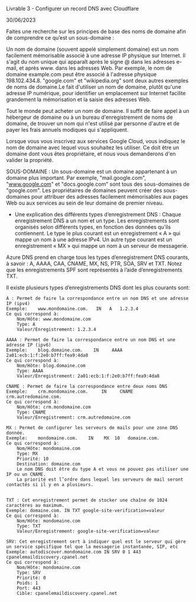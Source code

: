 Livrable 3 - Configurer un record DNS avec Cloudflare

30/06/2023

Faites une recherche sur les principes de base des noms de domaine afin de
comprendre ce qu’est un sous-domaine :

Un nom de domaine (souvent appelé simplement domaine) est un nom facilement mémorisable associé à une adresse IP physique sur Internet.
Il s'agit du nom unique qui apparaît après le signe @ dans les adresses e-mail, et après www. dans les adresses Web. Par exemple, le nom de domaine example.com
peut être associé à l'adresse physique 198.102.434.8. "google.com" et "wikipedia.org" sont deux autres exemples de noms de domaine.Le fait d'utiliser un nom de domaine,
plutôt qu'une adresse IP numérique, pour identifier un emplacement sur Internet facilite grandement la mémorisation et la saisie des adresses Web.

Tout le monde peut acheter un nom de domaine. Il suffit de faire appel à un hébergeur de domaine ou à un bureau d'enregistrement de noms de domaine, de trouver un nom qui
n'est utilisé par personne d'autre et de payer les frais annuels modiques qui s'appliquent.

Lorsque vous vous inscrivez aux services Google Cloud, vous indiquez le nom de domaine avec lequel vous souhaitez les utiliser. Ce doit être un domaine dont vous êtes propriétaire,
et nous vous demanderons d'en valider la propriété.

SOUS-DOMAINE :
Un sous-domaine est un domaine appartenant à un domaine plus important. Par exemple, "mail.google.com", "www.google.com" et "docs.google.com" sont tous des sous-domaines
de "google.com". Les propriétaires de domaines peuvent créer des sous-domaines pour attribuer des adresses facilement mémorisables aux pages Web ou aux services au sein de
leur domaine de premier niveau.


- Une explication des différents types d’enregistrement DNS :
Chaque enregistrement DNS a un nom et un type. Les enregistrements sont organisés selon différents types, en fonction des données qu’ils contiennent.
Le type le plus courant est un enregistrement « A » qui mappe un nom à une adresse IPv4. Un autre type courant est un enregistrement « MX » qui mappe un nom à un
serveur de messagerie.

Azure DNS prend en charge tous les types d’enregistrement DNS courants, à savoir : A, AAAA, CAA, CNAME, MX, NS, PTR, SOA, SRV et TXT. Notez que les enregistrements SPF
sont représentés à l’aide d’enregistrements TXT.

Il existe plusieurs types d’enregistrements DNS dont les plus courants sont:

    A : Permet de faire la correspondance entre un nom DNS et une adresse IP (ipv4)
    Exemple:    www.mondomaine.com.   IN   A   1.2.3.4
    Ce qui correspond à:
        Nom/Hôte: www.mondomaine.com
        Type: A
        Valeur/Enregistrement: 1.2.3.4

    AAAA : Permet de faire la correspondance entre un nom DNS et une adresse IP (ipv6)
    Exemple:    blog.domaine.com.    IN     AAAA     2a01:ecb:1:f:2e0:b7ff:fea9:4da8
    Ce qui correspond à:
        Nom/Hôte: blog.domaine.com
        Type: AAAA
        Valeur/Enregistrement: 2a01:ecb:1:f:2e0:b7ff:fea9:4da8

    CNAME : Permet de faire la correspondance entre deux noms DNS
    Exemple:    crm.mondomaine.com.     IN     CNAME     crm.autredomaine.com.
    Ce qui correspond à:
        Nom/Hôte: crm.mondomaine.com
        Type: CNAME
        Valeur/Enregistrement: crm.autredomaine.com

    MX : Permet de configurer les serveurs de mails pour une zone DNS donnée.
    Exemple:    mondomaine.com.    IN    MX  10   domaine.com.
    Ce qui correspond à:
        Nom/Hôte: mondomaine.com
        Type: MX
        Priorité: 10
        Destination: domaine.com
        Le nom DNS doit être du type A et vous ne pouvez pas utiliser une IP ou un CNAME.
        La priorité est l’ordre dans lequel les serveurs de mail seront contactés si il y en a plusieurs.


    TXT : Cet enregistrement permet de stocker une chaîne de 1024 caractères au maximum.
    Exemple: domaine.com. IN TXT google-site-verification=valeur
    Ce qui correspond à:
        Nom/Hôte: mondomaine.com
        Type: TXT
        Valeur/Enregistrement: google-site-verification=valeur

    SRV: Cet enregistrement sert à indiquer quel est le serveur qui gère un service spécifique tel que la messagerie instantanée, SIP, etc
    Exemple: autodiscover.mondomaine.com IN SRV 0 1 443 cpanelemaildiscovery.cpanel.net
    Ce qui correspond à:
        Nom/Hôte: mondomaine.com
        Type: SRV
        Priorité: 0
        Poids: 1
        Port: 443
        Cible: cpanelemaildiscovery.cpanel.net
